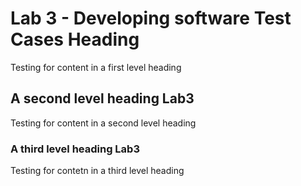 # Lab 3 - Developing software Test Cases Heading
Testing for content in a first level heading
## A second level heading Lab3
Testing for content in a second level heading
### A third level heading Lab3
Testing for contetn in a third level heading

